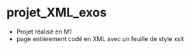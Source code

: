 # projet_XML_exos
- Projet réalisé en M1
- page entièrement codé en XML avec un feuille de style xslt
